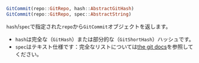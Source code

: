 ```julia
GitCommit(repo::GitRepo, hash::AbstractGitHash)
GitCommit(repo::GitRepo, spec::AbstractString)
```

`hash`/`spec`で指定された`repo`から`GitCommit`オブジェクトを返します。

  * `hash`は完全な（`GitHash`）または部分的な（`GitShortHash`）ハッシュです。
  * `spec`はテキスト仕様です：完全なリストについては[the git docs](https://git-scm.com/docs/git-rev-parse.html#_specifying_revisions)を参照してください。
